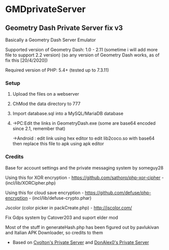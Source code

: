 # GMDprivateServer
## Geometry Dash Private Server fix v3
Basically a Geometry Dash Server Emulator

Supported version of Geometry Dash: 1.0 - 2.11 (sometime i will add more file to support 2.2 version) (so any version of Geometry Dash works, as of fix this [20/4/2020])

Required version of PHP: 5.4+ (tested up to 7.3.11)

### Setup
1) Upload the files on a webserver
2) ChMod the data directory to 777
3) Import database.sql into a MySQL/MariaDB database
4) ->PC:Edit the links in GeometryDash.exe (some are base64 encoded since 2.1, remember that)

   ->Android : edit link using hex editor to edit lib2coco.so with base64 then replace this file to apk using apk editor
### Credits
Base for account settings and the private messaging system by someguy28

Using this for XOR encryption - https://github.com/sathoro/php-xor-cipher - (incl/lib/XORCipher.php)

Using this for cloud save encryption - https://github.com/defuse/php-encryption - (incl/lib/defuse-crypto.phar)

Jscolor (color picker in packCreate.php) - http://jscolor.com/

Fix Gdps system by Catover203 and suport elder mod

Most of the stuff in generateHash.php has been figured out by pavlukivan and Italian APK Downloader, so credits to them

* Based on [Cvolton's Private Server](https://github.com/Cvolton/GMDprivateServer) and [DonAlex0's Private Server](https://github.com/DonAlex0/GMDPrivateServer)
